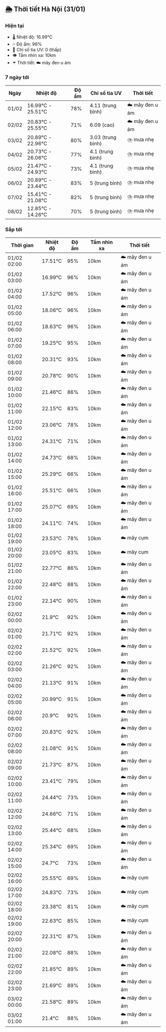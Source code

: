 ## 🌦️ Thời tiết Hà Nội (31/01)

### Hiện tại

- 🌡️ Nhiệt độ: 16.99℃
- 💦 Độ ẩm: 96%
- 🌟 Chỉ số tia UV: 0 (thấp)
- 👁️ Tầm nhìn xa: 10km
- ☂️ Thời tiết: ☁️ mây đen u ám

### 7 ngày tới

| Ngày | Nhiệt độ | Độ ẩm | Chỉ số tia UV | Thời tiết |
| --- | --- | --- | --- | --- |
| 01/02 | 16.99℃ - 25.51℃ | 78% | 4.11 (trung bình) | ☁️ mây đen u ám |
| 02/02 | 20.83℃ - 25.55℃ | 71% | 6.09 (cao) | ☁️ mây đen u ám |
| 03/02 | 20.89℃ - 22.96℃ | 80% | 3.03 (trung bình) | ⛈️ mưa nhẹ |
| 04/02 | 20.73℃ - 26.06℃ | 77% | 4.1 (trung bình) | ⛈️ mưa nhẹ |
| 05/02 | 21.47℃ - 24.93℃ | 73% | 4.1 (trung bình) | ⛈️ mưa nhẹ |
| 06/02 | 20.89℃ - 23.44℃ | 83% | 5 (trung bình) | ⛈️ mưa nhẹ |
| 07/02 | 15.41℃ - 21.08℃ | 82% | 5 (trung bình) | ⛈️ mưa nhẹ |
| 08/02 | 12.85℃ - 14.26℃ | 70% | 5 (trung bình) | ⛈️ mưa nhẹ |

### Sắp tới

| Thời gian | Nhiệt độ | Độ ẩm | Tầm nhìn xa | Thời tiết |
| --- | --- | --- | --- | --- |
| 01/02 02:00 | 17.51℃ | 95% | 10km | ☁️ mây đen u ám |
| 01/02 03:00 | 16.99℃ | 96% | 10km | ☁️ mây đen u ám |
| 01/02 04:00 | 17.52℃ | 96% | 10km | ☁️ mây đen u ám |
| 01/02 05:00 | 18.06℃ | 96% | 10km | ☁️ mây đen u ám |
| 01/02 06:00 | 18.63℃ | 96% | 10km | ☁️ mây đen u ám |
| 01/02 07:00 | 19.25℃ | 95% | 10km | ☁️ mây đen u ám |
| 01/02 08:00 | 20.31℃ | 93% | 10km | ☁️ mây đen u ám |
| 01/02 09:00 | 20.78℃ | 90% | 10km | ☁️ mây đen u ám |
| 01/02 10:00 | 21.46℃ | 86% | 10km | ☁️ mây đen u ám |
| 01/02 11:00 | 22.15℃ | 83% | 10km | ☁️ mây đen u ám |
| 01/02 12:00 | 23.06℃ | 78% | 10km | ☁️ mây đen u ám |
| 01/02 13:00 | 24.31℃ | 71% | 10km | ☁️ mây đen u ám |
| 01/02 14:00 | 24.73℃ | 68% | 10km | ☁️ mây đen u ám |
| 01/02 15:00 | 25.29℃ | 66% | 10km | ☁️ mây đen u ám |
| 01/02 16:00 | 25.51℃ | 66% | 10km | ☁️ mây đen u ám |
| 01/02 17:00 | 25.07℃ | 69% | 10km | ☁️ mây đen u ám |
| 01/02 18:00 | 24.11℃ | 74% | 10km | ☁️ mây đen u ám |
| 01/02 19:00 | 23.53℃ | 78% | 10km | ☁️ mây cụm |
| 01/02 20:00 | 23.05℃ | 83% | 10km | ☁️ mây cụm |
| 01/02 21:00 | 22.77℃ | 86% | 10km | ☁️ mây đen u ám |
| 01/02 22:00 | 22.48℃ | 88% | 10km | ☁️ mây đen u ám |
| 01/02 23:00 | 22.14℃ | 90% | 10km | ☁️ mây đen u ám |
| 02/02 00:00 | 21.9℃ | 92% | 10km | ☁️ mây đen u ám |
| 02/02 01:00 | 21.71℃ | 92% | 10km | ☁️ mây đen u ám |
| 02/02 02:00 | 21.52℃ | 92% | 10km | ☁️ mây đen u ám |
| 02/02 03:00 | 21.26℃ | 92% | 10km | ☁️ mây đen u ám |
| 02/02 04:00 | 21.13℃ | 91% | 10km | ☁️ mây đen u ám |
| 02/02 05:00 | 20.99℃ | 91% | 10km | ☁️ mây đen u ám |
| 02/02 06:00 | 20.9℃ | 92% | 10km | ☁️ mây đen u ám |
| 02/02 07:00 | 20.83℃ | 92% | 10km | ☁️ mây đen u ám |
| 02/02 08:00 | 21.08℃ | 91% | 10km | ☁️ mây đen u ám |
| 02/02 09:00 | 21.73℃ | 87% | 10km | ☁️ mây đen u ám |
| 02/02 10:00 | 23.41℃ | 79% | 10km | ☁️ mây đen u ám |
| 02/02 11:00 | 24.44℃ | 73% | 10km | ☁️ mây đen u ám |
| 02/02 12:00 | 24.66℃ | 71% | 10km | ☁️ mây đen u ám |
| 02/02 13:00 | 25.44℃ | 68% | 10km | ☁️ mây đen u ám |
| 02/02 14:00 | 25.34℃ | 69% | 10km | ☁️ mây đen u ám |
| 02/02 15:00 | 24.7℃ | 73% | 10km | ☁️ mây đen u ám |
| 02/02 16:00 | 25.55℃ | 69% | 10km | ☁️ mây cụm |
| 02/02 17:00 | 24.83℃ | 73% | 10km | ☁️ mây cụm |
| 02/02 18:00 | 23.38℃ | 81% | 10km | ☁️ mây cụm |
| 02/02 19:00 | 22.63℃ | 85% | 10km | ☁️ mây cụm |
| 02/02 20:00 | 22.31℃ | 87% | 10km | ☁️ mây đen u ám |
| 02/02 21:00 | 22.08℃ | 88% | 10km | ☁️ mây đen u ám |
| 02/02 22:00 | 21.85℃ | 89% | 10km | ☁️ mây đen u ám |
| 02/02 23:00 | 21.69℃ | 89% | 10km | ☁️ mây đen u ám |
| 03/02 00:00 | 21.58℃ | 89% | 10km | ☁️ mây đen u ám |
| 03/02 01:00 | 21.4℃ | 88% | 10km | ☁️ mây đen u ám |
